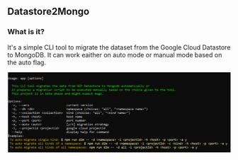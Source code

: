 ## Datastore2Mongo

### What is it?
   It's a simple CLI tool to migrate the dataset from the Google Cloud Datastore to MongoDB. It can work eaither on auto mode or manual mode based on the auto flag.
   

![Alt text](https://github.com/anshubana/datastore2mongo/blob/main/screenshots/screenshot1.PNG?raw=true "Title")



